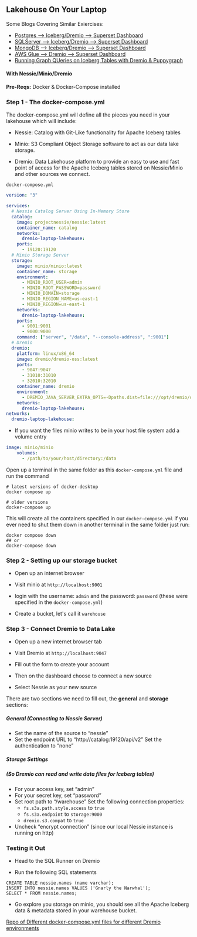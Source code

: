 ## Lakehouse On Your Laptop

Some Blogs Covering Similar Exiercises:
- [Postgres --> Iceberg/Dremio --> Superset Dashboard](https://www.dremio.com/blog/from-postgres-to-dashboards-with-dremio-and-apache-iceberg/)
- [SQLServer --> Iceberg/Dremio --> Superset Dashboard](https://www.dremio.com/blog/from-sqlserver-to-dashboards-with-dremio-and-apache-iceberg/)
- [MongoDB --> Iceberg/Dremio --> Superset Dashboard](https://www.dremio.com/blog/from-mongodb-to-dashboards-with-dremio-and-apache-iceberg/)
- [AWS Glue --> Dremio --> Superset Dashboard](https://www.dremio.com/blog/bi-dashboards-with-apache-iceberg-using-aws-glue-and-apache-superset/)
- [Running Graph QUeries on Iceberg Tables with Dremio & Puppygraph](https://www.dremio.com/blog/run-graph-queries-on-apache-iceberg-tables-with-dremio-puppygraph/)

#### With Nessie/Minio/Dremio

**Pre-Reqs:** Docker & Docker-Compose installed

### Step 1 - The docker-compose.yml

The docker-compose.yml will define all the pieces you need in your lakehouse which will include:

- Nessie: Catalog with Git-Like functionality for Apache Iceberg tables

- Minio: S3 Compliant Object Storage software to act as our data lake storage.

- Dremio: Data Lakehouse platform to provide an easy to use and fast point of access for the Apache Iceberg tables stored on Nessie/Minio and other sources we connect.

`docker-compose.yml`

```yaml
version: "3"

services:
  # Nessie Catalog Server Using In-Memory Store
  catalog:
    image: projectnessie/nessie:latest
    container_name: catalog
    networks:
      dremio-laptop-lakehouse:
    ports:
      - 19120:19120
  # Minio Storage Server
  storage:
    image: minio/minio:latest
    container_name: storage
    environment:
      - MINIO_ROOT_USER=admin
      - MINIO_ROOT_PASSWORD=password
      - MINIO_DOMAIN=storage
      - MINIO_REGION_NAME=us-east-1
      - MINIO_REGION=us-east-1
    networks:
      dremio-laptop-lakehouse:
    ports:
      - 9001:9001
      - 9000:9000
    command: ["server", "/data", "--console-address", ":9001"]
  # Dremio
  dremio:
    platform: linux/x86_64
    image: dremio/dremio-oss:latest
    ports:
      - 9047:9047
      - 31010:31010
      - 32010:32010
    container_name: dremio
    environment:
      - DREMIO_JAVA_SERVER_EXTRA_OPTS=-Dpaths.dist=file:///opt/dremio/data/dist
    networks:
      dremio-laptop-lakehouse:
networks:
  dremio-laptop-lakehouse:
```

* If you want the files minio writes to be in your host file system add a volume entry

```yaml
image: minio/minio
    volumes:
      - /path/to/your/host/directory:/data
```

Open up a terminal in the same folder as this `docker-compose.yml` file and run the command

```shell
# latest versions of docker-desktop
docker compose up

# older versions
docker-compose up
```

This will create all the containers specified in our `docker-compose.yml` if you ever need to shut them down in another terminal in the same folder just run:

```shell
docker compose down
## or
docker-compose down
```

### Step 2 - Setting up our storage bucket

- Open up an internet browser

- Visit minio at `http://localhost:9001`

- login with the username: `admin` and the password: `password` (these were specified in the `docker-compose.yml`)

- Create a bucket, let's call it `warehouse`

### Step 3 - Connect Dremio to Data Lake

- Open up a new internet browser tab

- Visit Dremio at `http://localhost:9047`

- Fill out the form to create your account

- Then on the dashboard choose to connect a new source

- Select Nessie as your new source

There are two sections we need to fill out, the **general** and **storage** sections:

##### General (Connecting to Nessie Server)
- Set the name of the source to “nessie”
- Set the endpoint URL to “http://catalog:19120/api/v2”
Set the authentication to “none”

##### Storage Settings 
##### (So Dremio can read and write data files for Iceberg tables)

- For your access key, set “admin”
- For your secret key, set “password”
- Set root path to “/warehouse”
    Set the following connection properties:
    - `fs.s3a.path.style.access` to `true`
    - `fs.s3a.endpoint` to `storage:9000`
    - `dremio.s3.compat` to `true`
- Uncheck “encrypt connection” (since our local Nessie instance is running on http)

### Testing it Out

- Head to the SQL Runner on Dremio

- Run the following SQL statements

```
CREATE TABLE nessie.names (name varchar);
INSERT INTO nessie.names VALUES ('Gnarly the Narwhal');
SELECT * FROM nessie.names;
```

- Go explore you storage on minio, you should see all the Apache Iceberg data & metadata stored in your warehouse bucket.

[Repo of Different docker-compose.yml files for different Dremio environments](https://github.com/developer-advocacy-dremio/dremio-compose)
